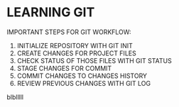 # LEARNING GIT

IMPORTANT STEPS FOR GIT WORKFLOW:

1. INITIALIZE REPOSITORY WITH GIT INIT
2. CREATE CHANGES FOR PROJECT FILES
3. CHECK STATUS OF THOSE FILES WITH GIT STATUS
4. STAGE CHANGES FOR COMMIT
5. COMMIT CHANGES TO CHANGES HISTORY
6. REVIEW PREVIOUS CHANGES WITH GIT LOG

blblllll
